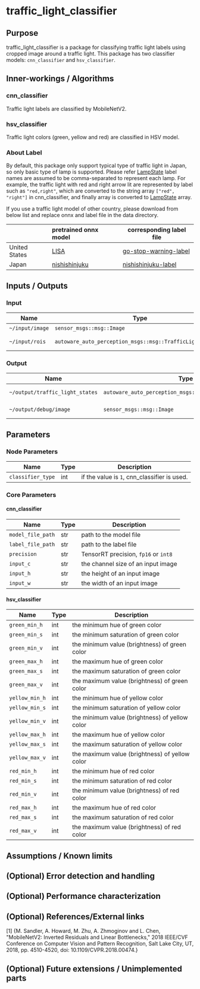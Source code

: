 # traffic_light_classifier

## Purpose

traffic_light_classifier is a package for classifying traffic light labels using cropped image around a traffic light. This package has two classifier models: `cnn_classifier` and `hsv_classifier`.

## Inner-workings / Algorithms

### cnn_classifier

Traffic light labels are classified by MobileNetV2.

### hsv_classifier

Traffic light colors (green, yellow and red) are classified in HSV model.

### About Label

By default, this package only support typical type of traffic light in Japan, so only basic type of lamp is supported. Please refer [LampState](https://github.com/tier4/autoware.iv/blob/master/common/msgs/autoware_perception_msgs/msg/traffic_light_recognition/LampState.msg) label names are assumed to be comma-separated to represent each lamp. For example, the traffic light with red and right arrow lit are represented by label such as `"red,right"`, which are converted to the string array `["red", "right"]` in cnn_classifier, and finally array is converted to [LampState](https://github.com/tier4/autoware.iv/blob/master/common/msgs/autoware_perception_msgs/msg/traffic_light_recognition/LampState.msg) array.

If you use a traffic light model of other country, please download from below list and replace onnx and label file in the data directory.

|               | pretrained onnx model                                                             | corresponding label file                                                                  |
| :------------ | :-------------------------------------------------------------------------------- | ----------------------------------------------------------------------------------------- |
| United States | [LISA](https://drive.google.com/uc?id=1Q-pZNTUBDNWddcURARrvtz2jmTiqV5T7)          | [go-stop-warning-label](https://drive.google.com/uc?id=15fxhS2zDAU0aa_cLkrhMKo_1ZY-JnWTE) |
| Japan         | [nishishinjuku](https://drive.google.com/uc?id=19M64ZAo0XNv-Ep2RDynrRipLg3YAm65e) | [nishishinjuku-label](https://drive.google.com/uc?id=1C4XkFe-G58LcDJSVMp5xlwQniGVozgwW)   |

## Inputs / Outputs

### Input

| Name            | Type                                                       | Description            |
| --------------- | ---------------------------------------------------------- | ---------------------- |
| `~/input/image` | `sensor_msgs::msg::Image`                                  | input image            |
| `~/input/rois`  | `autoware_auto_perception_msgs::msg::TrafficLightRoiArray` | rois of traffic lights |

### Output

| Name                            | Type                                                     | Description         |
| ------------------------------- | -------------------------------------------------------- | ------------------- |
| `~/output/traffic_light_states` | `autoware_auto_perception_msgs::msg::TrafficSignalArray` | classified signals  |
| `~/output/debug/image`          | `sensor_msgs::msg::Image`                                | image for debugging |

## Parameters

### Node Parameters

| Name              | Type | Description                                  |
| ----------------- | ---- | -------------------------------------------- |
| `classifier_type` | int  | if the value is `1`, cnn_classifier is used. |

### Core Parameters

#### cnn_classifier

| Name              | Type | Description                          |
| ----------------- | ---- | ------------------------------------ |
| `model_file_path` | str  | path to the model file               |
| `label_file_path` | str  | path to the label file               |
| `precision`       | str  | TensorRT precision, `fp16` or `int8` |
| `input_c`         | str  | the channel size of an input image   |
| `input_h`         | str  | the height of an input image         |
| `input_w`         | str  | the width of an input image          |

#### hsv_classifier

| Name           | Type | Description                                    |
| -------------- | ---- | ---------------------------------------------- |
| `green_min_h`  | int  | the minimum hue of green color                 |
| `green_min_s`  | int  | the minimum saturation of green color          |
| `green_min_v`  | int  | the minimum value (brightness) of green color  |
| `green_max_h`  | int  | the maximum hue of green color                 |
| `green_max_s`  | int  | the maximum saturation of green color          |
| `green_max_v`  | int  | the maximum value (brightness) of green color  |
| `yellow_min_h` | int  | the minimum hue of yellow color                |
| `yellow_min_s` | int  | the minimum saturation of yellow color         |
| `yellow_min_v` | int  | the minimum value (brightness) of yellow color |
| `yellow_max_h` | int  | the maximum hue of yellow color                |
| `yellow_max_s` | int  | the maximum saturation of yellow color         |
| `yellow_max_v` | int  | the maximum value (brightness) of yellow color |
| `red_min_h`    | int  | the minimum hue of red color                   |
| `red_min_s`    | int  | the minimum saturation of red color            |
| `red_min_v`    | int  | the minimum value (brightness) of red color    |
| `red_max_h`    | int  | the maximum hue of red color                   |
| `red_max_s`    | int  | the maximum saturation of red color            |
| `red_max_v`    | int  | the maximum value (brightness) of red color    |

## Assumptions / Known limits

<!-- Write assumptions and limitations of your implementation.

Example:
  This algorithm assumes obstacles are not moving, so if they rapidly move after the vehicle started to avoid them, it might collide with them.
  Also, this algorithm doesn't care about blind spots. In general, since too close obstacles aren't visible due to the sensing performance limit, please take enough margin to obstacles.
-->

## (Optional) Error detection and handling

<!-- Write how to detect errors and how to recover from them.

Example:
  This package can handle up to 20 obstacles. If more obstacles found, this node will give up and raise diagnostic errors.
-->

## (Optional) Performance characterization

<!-- Write performance information like complexity. If it wouldn't be the bottleneck, not necessary.

Example:

  ### Complexity

  This algorithm is O(N).

  ### Processing time

  ...
-->

## (Optional) References/External links

[1] {M. Sandler, A. Howard, M. Zhu, A. Zhmoginov and L. Chen, "MobileNetV2: Inverted Residuals and Linear Bottlenecks," 2018 IEEE/CVF Conference on Computer Vision and Pattern Recognition, Salt Lake City, UT, 2018, pp. 4510-4520, doi: 10.1109/CVPR.2018.00474.}

## (Optional) Future extensions / Unimplemented parts

<!-- Write future extensions of this package.

Example:
  Currently, this package can't handle the chattering obstacles well. We plan to add some probabilistic filters in the perception layer to improve it.
  Also, there are some parameters that should be global(e.g. vehicle size, max steering, etc.). These will be refactored and defined as global parameters so that we can share the same parameters between different nodes.
-->
